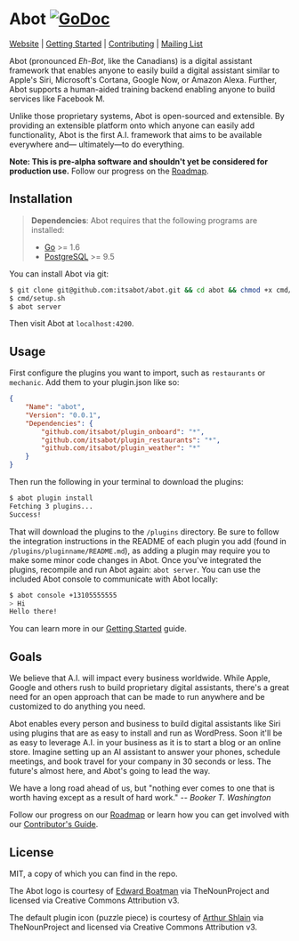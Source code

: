 # Abot [![GoDoc](http://img.shields.io/badge/go-documentation-blue.svg?style=flat-square)](https://godoc.org/github.com/itsabot/abot)

[Website](https://www.itsabot.org) | [Getting
Started](https://github.com/itsabot/abot/wiki/Getting-Started) |
[Contributing](https://github.com/itsabot/abot/wiki/How-to-Contribute) |
[Mailing List](https://groups.google.com/forum/#!forum/abot-discussion)
 
Abot (pronounced *Eh-Bot*, like the Canadians) is a digital assistant framework
that enables anyone to easily build a digital assistant similar to Apple's Siri,
Microsoft's Cortana, Google Now, or Amazon Alexa. Further, Abot supports a
human-aided training backend enabling anyone to build services like Facebook M.

Unlike those proprietary systems, Abot is open-sourced and extensible. By
providing an extensible platform onto which anyone can easily add functionality,
Abot is the first A.I. framework that aims to be available everywhere and—
ultimately—to do everything.

**Note: This is pre-alpha software and shouldn't yet be considered for
production use.** Follow our progress on the
[Roadmap](https://github.com/itsabot/abot/wiki/Roadmap).

## Installation

> **Dependencies**: Abot requires that the following programs are installed:
>
> * [Go](https://golang.org/dl/) >= 1.6
> * [PostgreSQL](http://www.postgresql.org/download/) >= 9.5

You can install Abot via git:

```bash
$ git clone git@github.com:itsabot/abot.git && cd abot && chmod +x cmd/*.sh
$ cmd/setup.sh
$ abot server
```

Then visit Abot at `localhost:4200`.

## Usage

First configure the plugins you want to import, such as `restaurants` or
`mechanic`. Add them to your plugin.json like so:

```json
{
	"Name": "abot",
	"Version": "0.0.1",
	"Dependencies": {
		"github.com/itsabot/plugin_onboard": "*",
		"github.com/itsabot/plugin_restaurants": "*",
		"github.com/itsabot/plugin_weather": "*"
	}
}
```

Then run the following in your terminal to download the plugins:

```bash
$ abot plugin install
Fetching 3 plugins...
Success!
```

That will download the plugins to the `/plugins` directory. Be sure to follow
the integration instructions in the README of each plugin you add (found in
`/plugins/pluginname/README.md`), as adding a plugin may require you to make some
minor code changes in Abot. Once you've integrated the plugins, recompile and
run Abot again: `abot server`. You can use the included Abot console to
communicate with Abot locally:

```bash
$ abot console +13105555555
> Hi
Hello there!
```

You can learn more in our
[Getting Started](https://github.com/itsabot/abot/wiki/Getting-Started) guide.

## Goals

We believe that A.I. will impact every business worldwide. While Apple, Google
and others rush to build proprietary digital assistants, there's a great need
for an open approach that can be made to run anywhere and be customized to do
anything you need.

Abot enables every person and business to build digital assistants like Siri
using plugins that are as easy to install and run as WordPress. Soon it'll be
as easy to leverage A.I. in your business as it is to start a blog or an online
store. Imagine setting up an AI assistant to answer your phones, schedule
meetings, and book travel for your company in 30 seconds or less. The future's
almost here, and Abot's going to lead the way.

We have a long road ahead of us, but "nothing ever comes to one that is worth
having except as a result of hard work." *-- Booker T. Washington*

Follow our progress on our
[Roadmap](https://github.com/itsabot/abot/wiki/Roadmap) or learn how you can
get involved with our
[Contributor's Guide](https://github.com/itsabot/abot/wiki#contributing).

## License

MIT, a copy of which you can find in the repo.

The Abot logo is courtesy of
[Edward Boatman](https://thenounproject.com/edward/) via TheNounProject and
licensed via Creative Commons Attribution v3.

The default plugin icon (puzzle piece) is courtesy of
[Arthur Shlain](https://thenounproject.com/ArtZ91/) via TheNounProject and
licensed via Creative Commons Attribution v3.
